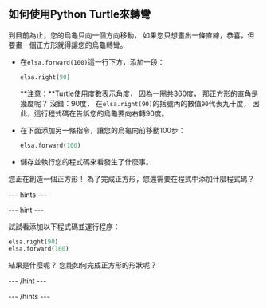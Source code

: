 ## 如何使用Python Turtle來轉彎

到目前為止，您的烏龜只向一個方向移動， 如果您只想畫出一條直線，恭喜，但要畫一個正方形就得讓您的烏龜轉彎。

- 在`elsa.forward(100)`這一行下方，添加一段：
    
    ```python
    elsa.right(90)
    ```
    
    **注意：**Turtle使用度數表示角度， 因為一圈共360度， 那正方形的直角是幾度呢？ 沒錯：90度， 在`elsa.right(90)`的括號內的數值`90`代表九十度， 因此，這行程式碼在告訴您的烏龜要向右轉90度。

- 在下面添加另一條指令，讓您的烏龜向前移動100步：
    
    ```python
    elsa.forward(100)
    ```

- 儲存並執行您的程式碼來看發生了什麼事。

您正在創造一個正方形！ 為了完成正方形，您還需要在程式中添加什麼程式碼？

--- hints ---


--- hint ---

試試看添加以下程式碼並運行程序：

```python
elsa.right(90)
elsa.forward(100)
```

結果是什麼呢？ 您能如何完成正方形的形狀呢？

--- /hint ---

--- /hints ---